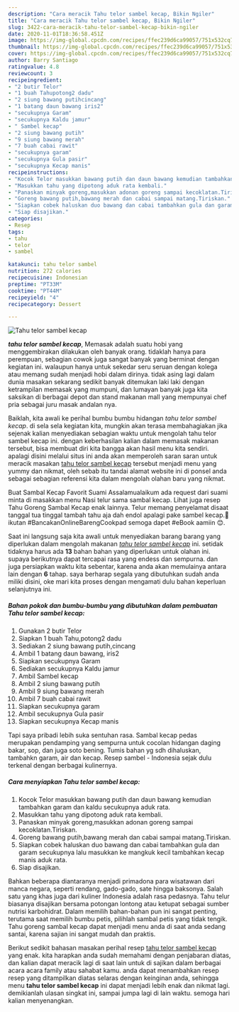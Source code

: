 ```yaml
---
description: "Cara meracik Tahu telor sambel kecap, Bikin Ngiler"
title: "Cara meracik Tahu telor sambel kecap, Bikin Ngiler"
slug: 3422-cara-meracik-tahu-telor-sambel-kecap-bikin-ngiler
date: 2020-11-01T18:36:58.451Z
image: https://img-global.cpcdn.com/recipes/ffec239d6ca99057/751x532cq70/tahu-telor-sambel-kecap-foto-resep-utama.jpg
thumbnail: https://img-global.cpcdn.com/recipes/ffec239d6ca99057/751x532cq70/tahu-telor-sambel-kecap-foto-resep-utama.jpg
cover: https://img-global.cpcdn.com/recipes/ffec239d6ca99057/751x532cq70/tahu-telor-sambel-kecap-foto-resep-utama.jpg
author: Barry Santiago
ratingvalue: 4.8
reviewcount: 3
recipeingredient:
- "2 butir Telor"
- "1 buah Tahupotong2 dadu"
- "2 siung bawang putihcincang"
- "1 batang daun bawang iris2"
- "secukupnya Garam"
- "secukupnya Kaldu jamur"
- " Sambel kecap"
- "2 siung bawang putih"
- "9 siung bawang merah"
- "7 buah cabai rawit"
- "secukupnya garam"
- "secukupnya Gula pasir"
- "secukupnya Kecap manis"
recipeinstructions:
- "Kocok Telor masukkan bawang putih dan daun bawang kemudian tambahkan garam dan kaldu secukupnya aduk rata."
- "Masukkan tahu yang dipotong aduk rata kembali."
- "Panaskan minyak goreng,masukkan adonan goreng sampai kecoklatan.Tiriskan."
- "Goreng bawang putih,bawang merah dan cabai sampai matang.Tiriskan."
- "Siapkan cobek haluskan duo bawang dan cabai tambahkan gula dan garam secukupnya lalu masukkan ke mangkuk kecil tambahkan kecap manis aduk rata."
- "Siap disajikan."
categories:
- Resep
tags:
- tahu
- telor
- sambel

katakunci: tahu telor sambel 
nutrition: 272 calories
recipecuisine: Indonesian
preptime: "PT33M"
cooktime: "PT44M"
recipeyield: "4"
recipecategory: Dessert

---
```



![Tahu telor sambel kecap](https://img-global.cpcdn.com/recipes/ffec239d6ca99057/751x532cq70/tahu-telor-sambel-kecap-foto-resep-utama.jpg)

<b><i>tahu telor sambel kecap</i></b>, Memasak adalah suatu hobi yang menggembirakan dilakukan oleh banyak orang. tidaklah hanya para perempuan, sebagian cowok juga sangat banyak yang berminat dengan kegiatan ini. walaupun hanya untuk sekedar seru seruan dengan kolega atau memang sudah menjadi hobi dalam dirinya. tidak asing lagi dalam dunia masakan sekarang sedikit banyak ditemukan laki laki dengan ketrampilan memasak yang mumpuni, dan lumayan banyak juga kita saksikan di berbagai depot dan stand makanan mall yang mempunyai chef pria sebagai juru masak andalan nya.

Baiklah, kita awali ke perihal bumbu bumbu hidangan <i>tahu telor sambel kecap</i>. di sela sela kegiatan kita, mungkin akan terasa membahagiakan jika sejenak kalian menyediakan sebagian waktu untuk mengolah tahu telor sambel kecap ini. dengan keberhasilan kalian dalam memasak makanan tersebut, bisa membuat diri kita bangga akan hasil menu kita sendiri. apalagi disini melalui situs ini anda akan memperoleh saran saran untuk meracik masakan <u>tahu telor sambel kecap</u> tersebut menjadi menu yang yummy dan nikmat, oleh sebab itu tandai alamat website ini di ponsel anda sebagai sebagian referensi kita dalam mengolah olahan baru yang nikmat.

Buat Sambal Kecap Favorit Suami Assalamualaikum ada request dari suami minta di masakkan menu Nasi telur sama sambal kecap. Lihat juga resep Tahu Goreng Sambal Kecap enak lainnya. Telur memang penyelamat disaat tanggal tua tinggal tambah tahu aja dah endol apalagi pake sambel kecap.🤤 ikutan #BancakanOnlineBarengCookpad semoga dapet #eBook aamiin 😊.


Saat ini langsung saja kita awali untuk menyediakan barang barang yang diperlukan dalam mengolah makanan <u><i>tahu telor sambel kecap</i></u> ini. setidak tidaknya harus ada <b>13</b> bahan bahan yang diperlukan untuk olahan ini. supaya berikutnya dapat tercapai rasa yang endess dan sempurna. dan juga persiapkan waktu kita sebentar, karena anda akan memulainya antara lain dengan <b>6</b> tahap. saya berharap segala yang dibutuhkan sudah anda miliki disini, oke mari kita proses dengan mengamati dulu bahan keperluan selanjutnya ini.

<!--inarticleads1-->

##### Bahan pokok dan bumbu-bumbu yang dibutuhkan dalam pembuatan Tahu telor sambel kecap:

1. Gunakan 2 butir Telor
1. Siapkan 1 buah Tahu,potong2 dadu
1. Sediakan 2 siung bawang putih,cincang
1. Ambil 1 batang daun bawang, iris2
1. Siapkan secukupnya Garam
1. Sediakan secukupnya Kaldu jamur
1. Ambil  Sambel kecap
1. Ambil 2 siung bawang putih
1. Ambil 9 siung bawang merah
1. Ambil 7 buah cabai rawit
1. Siapkan secukupnya garam
1. Ambil secukupnya Gula pasir
1. Siapkan secukupnya Kecap manis


Tapi saya pribadi lebih suka sentuhan rasa. Sambal kecap pedas merupakan pendamping yang sempurna untuk cocolan hidangan daging bakar, sop, dan juga soto bening. Tumis bahan yg sdh dihaluskan, tambahkn garam, air dan kecap. Resep sambel - Indonesia sejak dulu terkenal dengan berbagai kulinernya. 

<!--inarticleads2-->

##### Cara menyiapkan Tahu telor sambel kecap:

1. Kocok Telor masukkan bawang putih dan daun bawang kemudian tambahkan garam dan kaldu secukupnya aduk rata.
1. Masukkan tahu yang dipotong aduk rata kembali.
1. Panaskan minyak goreng,masukkan adonan goreng sampai kecoklatan.Tiriskan.
1. Goreng bawang putih,bawang merah dan cabai sampai matang.Tiriskan.
1. Siapkan cobek haluskan duo bawang dan cabai tambahkan gula dan garam secukupnya lalu masukkan ke mangkuk kecil tambahkan kecap manis aduk rata.
1. Siap disajikan.


Bahkan beberapa diantaranya menjadi primadona para wisatawan dari manca negara, seperti rendang, gado-gado, sate hingga baksonya. Salah satu yang khas juga dari kuliner Indonesia adalah rasa pedasnya. Tahu telur biasanya disajikan bersama potongan lontong atau ketupat sebagai sumber nutrisi karbohidrat. Dalam memilih bahan-bahan pun ini sangat penting, terutama saat memilih bumbu petis, pilihlah sambal petis yang tidak tengik. Tahu goreng sambal kecap dapat menjadi menu anda di saat anda sedang santai, karena sajian ini sangat mudah dan praktis. 

Berikut sedikit bahasan masakan perihal resep <u>tahu telor sambel kecap</u> yang enak. kita harapkan anda sudah memahami dengan penjabaran diatas, dan kalian dapat meracik lagi di saat lain untuk di sajikan dalam berbagai acara acara family atau sahabat kamu. anda dapat menambahkan resep resep yang ditampilkan diatas selaras dengan keinginan anda, sehingga menu <b>tahu telor sambel kecap</b> ini dapat menjadi lebih enak dan nikmat lagi. demikianlah ulasan singkat ini, sampai jumpa lagi di lain waktu. semoga hari kalian menyenangkan.
